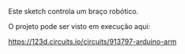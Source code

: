 Este sketch controla um braço robótico.

O projeto pode ser visto em execução aqui:

https://123d.circuits.io/circuits/913797-arduino-arm